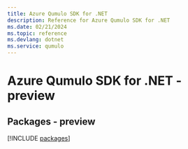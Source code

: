 ```yaml
---
title: Azure Qumulo SDK for .NET
description: Reference for Azure Qumulo SDK for .NET
ms.date: 02/21/2024
ms.topic: reference
ms.devlang: dotnet
ms.service: qumulo
---
```

# Azure Qumulo SDK for .NET - preview
## Packages - preview
[!INCLUDE [packages](qumulo-index.md)]